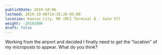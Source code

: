 ```yaml
---
publishDate: 2019-10-06
lastmod: 2019-10-06T14:35:20-05:00
location: Kansas City, MO (MCI Terminal B - Gate 57)
weight: -20191006
draft: false
---
```

Working from the airport and decided I finally need to get the "location" of my microposts to appear.  What do you think?
